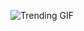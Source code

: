 
<!-- GIF_SECTION -->
![Trending GIF](https://media1.giphy.com/media/v1.Y2lkPThiYjIxNzcycmIxazQ1cnhpZTkzMHB1OHNyNHlmbGw1ZDViY3VvZDdscHAxZTc4OSZlcD12MV9naWZzX3NlYXJjaCZjdD1n/11ZSwQNWba4YF2/giphy.gif)
<!-- END_GIF_SECTION -->
